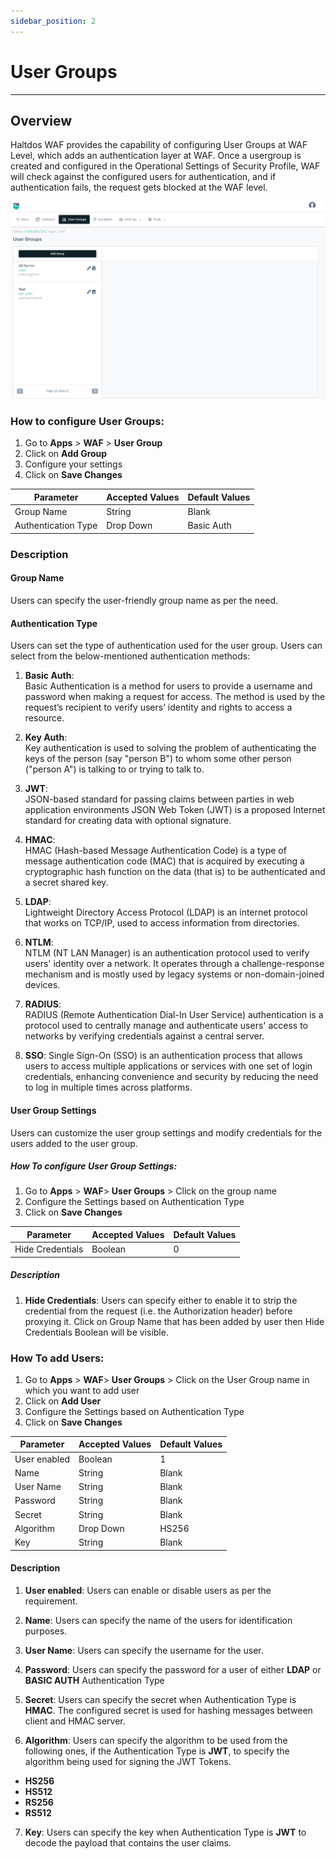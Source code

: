 ```yaml
---
sidebar_position: 2
---
```


# User Groups

---

## Overview

Haltdos WAF provides the capability of configuring User Groups at WAF Level, which adds an authentication layer at WAF. Once a usergroup is created and configured in the Operational Settings of Security Profile, WAF will check against the configured users for authentication, and if authentication fails, the request gets blocked at the WAF level.

![User Group](/img/waf/v8/docs/usergroups_main.png)

### How to configure User Groups:

1. Go to **Apps** > **WAF** > **User Group**
2. Click on **Add Group** 
3. Configure your settings
4. Click on **Save Changes**

| Parameter           | Accepted Values | Default Values |
|---------------------|-----------------|----------------|
| Group Name          | String          | Blank          |
| Authentication Type | Drop Down       | Basic Auth     |

### Description

#### **Group Name**  
Users can specify the user-friendly group name as per the need.

#### **Authentication Type**
Users can set the type of authentication used for the user group. Users can select from the below-mentioned authentication methods:

1. **Basic Auth**:  
Basic Authentication is a method for users to provide a username and password when making a request for access. The method is used by the request’s recipient to verify users’ identity and rights to access a resource.

2. **Key Auth**:  
Key authentication is used to solving the problem of authenticating the keys of the person (say "person B") to whom some other person ("person A") is talking to or trying to talk to.

3. **JWT**:  
JSON-based standard for passing claims between parties in web application environments JSON Web Token (JWT) is a proposed Internet standard for creating data with optional signature.

4. **HMAC**:  
HMAC (Hash-based Message Authentication Code) is a type of message authentication code (MAC) that is acquired by executing a cryptographic hash function on the data (that is) to be authenticated and a secret shared key.

5. **LDAP**:  
Lightweight Directory Access Protocol (LDAP) is an internet protocol that works on TCP/IP, used to access information from directories.

6. **NTLM**:  
NTLM (NT LAN Manager) is an authentication protocol used to verify users' identity over a network. It operates through a challenge-response mechanism and is mostly used by legacy systems or non-domain-joined devices.

7. **RADIUS**:  
RADIUS (Remote Authentication Dial-In User Service) authentication is a protocol used to centrally manage and authenticate users' access to networks by verifying credentials against a central server.

8. **SSO**:
Single Sign-On (SSO) is an authentication process that allows users to access multiple applications or services with one set of login credentials, enhancing convenience and security by reducing the need to log in multiple times across platforms.

#### User Group Settings

Users can customize the user group settings and modify credentials for the users added to the user group.

##### How To configure User Group Settings:

1. Go to **Apps** > **WAF**> **User Groups** > Click on the group name
2. Configure the Settings based on Authentication Type
3. Click on **Save Changes**

| Parameter        | Accepted Values | Default Values |
|------------------|-----------------|----------------|
| Hide Credentials | Boolean         | 0              |

##### Description  

1. **Hide Credentials**:
Users can specify either to enable it to strip the credential from the request (i.e. the Authorization header) before proxying it. Click on Group Name that has been added by user then Hide Credentials Boolean will be visible.

### How To add Users:

1. Go to **Apps** > **WAF**> **User Groups** > Click on the User Group name in which you want to add user
2. Click on **Add User**
2. Configure the Settings based on Authentication Type
3. Click on **Save Changes**

| Parameter        | Accepted Values | Default Values |
|------------------|-----------------|----------------|
| User enabled     | Boolean         | 1              |
| Name             | String          | Blank          |
| User Name        | String          | Blank          |
| Password         | String          | Blank          |
| Secret           | String          | Blank          |
| Algorithm        | Drop Down       | HS256          |
| Key              | String          | Blank          |

#### Description

1. **User enabled**:
Users can enable or disable users as per the requirement.

2. **Name**:
Users can specify the name of the users for identification purposes.

3. **User Name**:
Users can specify the username for the user.

4. **Password**:
Users can specify the password for a user of either **LDAP** or **BASIC AUTH** Authentication Type

5. **Secret**:
Users can specify the secret when Authentication Type is **HMAC**. The configured secret is used for hashing messages between client and HMAC server.

6. **Algorithm**:
Users can specify the algorithm to be used from the following ones, if the Authentication Type is **JWT**, to specify the algorithm being used for signing the JWT Tokens.

- **HS256**
- **HS512**
- **RS256**
- **RS512**

7. **Key**:
Users can specify the key when Authentication Type is **JWT** to decode the payload that contains the user claims.

